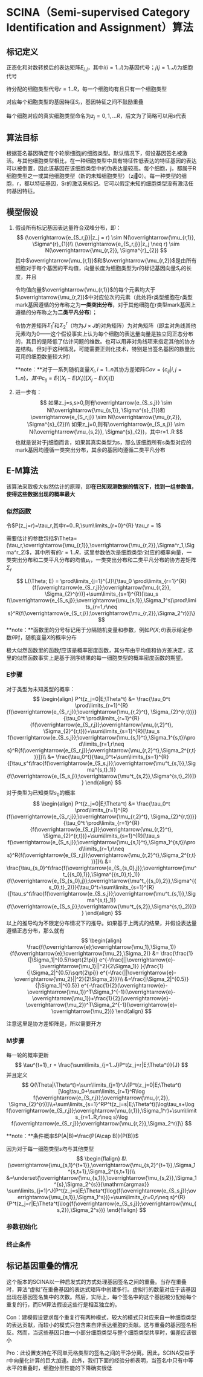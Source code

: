 # SCINA（**Semi-supervised Category Identification and Assignment**）算法
## 标记定义

正态化和对数转换后的表达矩阵$E_{i,j}$，其中$i(i=1..I)$为基因代号；$j(j=1..J)$为细胞代号

待分配的细胞类型代号$r=1..R$，每一个细胞均有且只有一个细胞类型

对应每个细胞类型的基因特征$S_r$，基因特征之间不鼓励重叠

每个细胞对应的真实细胞类型命名为$z_j = 0,1,...R$，后文为了简略可以用$s$代表

## 算法目标

根据签名基因确定每个轮廓细胞j的细胞类型。默认情况下，假设基因签名被激活。与其他细胞类型相比，在一种细胞类型中具有特征性低表达的特征基因的表达可以被倒置，因此该基因在该细胞类型中的伪表达量较高。每个细胞，j，都属于R细胞类型之一或其他细胞类型（新的未知细胞类型）（zj0）。每一种类型的细胞，r，都以特征基因，Sr的激活来标记。它可以假定未知的细胞类型没有激活任何基因特征。

## 模型假设

1. 假设所有标记基因表达量符合双峰分布，即：
   $$
   (\overrightarrow{e_{S_r,j}}|z_j = r) \sim N(\overrightarrow{\mu_{r,1}}, \Sigma^{r}_{1})\\
   (\overrightarrow{e_{S_r,j}}|z_j \neq r) \sim N(\overrightarrow{\mu_{r,2}}, \Sigma^{r}_{2})
   $$
   其中$\overrightarrow{\mu_{r,1}}$和$\overrightarrow{\mu_{r,2}}$是由所有细胞对于每个基因的平均值，向量长度为细胞类型为$r$的标记基因向量$S_r$的长度，并且

   令均值向量$\overrightarrow{\mu_{r,1}}$的每个元素均大于$\overrightarrow{\mu_{r,2}}$中对应位次的元素（此处将r类型细胞在r类型mark基因遵循的分布称之为**一类突出分布**，对于其他细胞在r类型mark基因上遵循的分布称之为**二类平凡分布**）；

   令协方差矩阵$\Sigma^r_1$和$\Sigma^r_2$（均为$J \times J$的对角矩阵）为对角矩阵（即主对角线其他元素均为0——这个假设事实上认为每个细胞的表达量向量是独立同正态分布的，其目的是降低了估计问题的维数。也可以用非对角线项来指定其他的协方差结构。但对于这种情况，可能需要正则化技术，特别是当签名基因的数量比可用的细胞数量较大时）

   **note：**对于一系列随机变量$X_i,i=1..n$其协方差矩阵$Cov=\{c_{ij}|i,j=1..n\}，其中c_{ij}=E\{[X_i-E(X_i)][X_j-E(X_j)]\}$

2. 进一步有：
   $$
   如果z_j=s,s>0,则有\overrightarrow{e_{S_s,j}} \sim N(\overrightarrow{\mu_{s,1}}, \Sigma^{s}_{1})和\overrightarrow{e_{S_r,j}} \sim N(\overrightarrow{\mu_{r,2}}, \Sigma^{s}_{2})\\
   如果z_j=0,则有\overrightarrow{e_{S_s,j}} \sim N(\overrightarrow{\mu_{s,2}}, \Sigma^{s}_{2})，其中r=1..R
   $$
   也就是说对于j细胞而言，如果其真实类型为s，那么该细胞所有s类型对应的mark基因均遵循一类突出分布，其余的基因均遵循二类平凡分布

## E-M算法

该算法采取极大似然估计的原理，即**在已知观测数据的情况下，找到一组参数值，使得这些数据出现的概率最大**

### 似然函数

令$P(z_j=r)=\tau_r,其中r=0..R,\sum\limits_{r=0}^{R} \tau_r = 1$

需要估计的参数包括$\Theta=(\tau_r,\overrightarrow{\mu_{r,1}},\overrightarrow{\mu_{r,2}},\Sigma^r_1,\Sigma^r_2)$，其中所有的$r=1..R$，这里参数依次是细胞类型r对应的概率向量，一类突出分布和二类平凡分布的均值$\mu_r$，一类突出分布和二类平凡分布的协方差矩阵$\Sigma_r$

$$
L(\Theta; E) = \prod\limits_{j=1}^{J}\{\tau_0 \prod\limits_{r=1}^{R}{f(\overrightarrow{e_{S_r,j}};\overrightarrow{\mu_{r,2}}, \Sigma_{2}^{r})}+\sum\limits_{s=1}^{R}[\tau_s f(\overrightarrow{e_{S_s,j}};\overrightarrow{\mu_{s,1}},\Sigma_1^s)\prod\limits_{r=1,r\neq s}^R{f(\overrightarrow{e_{S_r,j}};\overrightarrow{\mu_{r,2}},\Sigma_2^r)}]\}
$$
**note：**函数里的分号标记用于分隔随机变量和参数，例如$P(X;\theta)$表示给定参数$\theta$时，随机变量$X$的概率分布

极大似然函数里的函数$f$应该是概率密度函数，其分布由平均值和协方差决定，这里的似然函数事实上是基于测序结果的每一细胞类型的概率密度函数的期望。

### E步骤

对于类型为未知类型的概率：
$$
\begin{align}
P^t(z_j=0|E;\Theta^t) &= \frac{\tau_0^t \prod\limits_{r=1}^{R}{f(\overrightarrow{e_{S_r,j}};\overrightarrow{\mu_{r,2}^t}, \Sigma_{2}^{r,t})}}{\tau_0^t \prod\limits_{r=1}^{R}{f(\overrightarrow{e_{S_r,j}};\overrightarrow{\mu_{r,2}^t}, \Sigma_{2}^{r,t})}+\sum\limits_{s=1}^{R}[\tau_s f(\overrightarrow{e_{S_s,j}};\overrightarrow{\mu_{s,1}^t},\Sigma_1^{s,t})\prod\limits_{r=1,r\neq s}^R{f(\overrightarrow{e_{S_r,j}};\overrightarrow{\mu_{r,2}^t},\Sigma_2^{r,t})}]}\\
&= \frac{\tau_0^t}{\tau_0^t+\sum\limits_{s=1}^{R}{[\tau_s^t\frac{f(\overrightarrow{e_{S_s,j}};\overrightarrow{\mu^t_{s,1}},\Sigma^{s,t}_1)}{f(\overrightarrow{e_{S_s,j}};\overrightarrow{\mu^t_{s,2}},\Sigma^{s,t}_2)}]}}
\end{align}
$$
对于类型为已知类型$s_0$的概率
$$
\begin{align}
P^t(z_j=0|E;\Theta^t) &= \frac{\tau_0^t \prod\limits_{r=1}^{R}{f(\overrightarrow{e_{S_r,j}};\overrightarrow{\mu_{r,2}^t}, \Sigma_{2}^{r,t})}}{\tau_0^t \prod\limits_{r=1}^{R}{f(\overrightarrow{e_{S_r,j}};\overrightarrow{\mu_{r,2}^t}, \Sigma_{2}^{r,t})}+\sum\limits_{s=1}^{R}[\tau_s f(\overrightarrow{e_{S_s,j}};\overrightarrow{\mu_{s,1}^t},\Sigma_1^{s,t})\prod\limits_{r=1,r\neq s}^R{f(\overrightarrow{e_{S_r,j}};\overrightarrow{\mu_{r,2}^t},\Sigma_2^{r,t})}]}\\
&= \frac{\tau_{s_0}^t\frac{f(\overrightarrow{e_{S_{s_0},j}};\overrightarrow{\mu^t_{{s_0},1}},\Sigma^{{s_0},t}_1)}{f(\overrightarrow{e_{S_{s_0},j}};\overrightarrow{\mu^t_{{s_0},2}},\Sigma^{{s_0},t}_2)}}{\tau_0^t+\sum\limits_{s=1}^{R}{[\tau_s^t\frac{f(\overrightarrow{e_{S_s,j}};\overrightarrow{\mu^t_{s,1}},\Sigma^{s,t}_1)}{f(\overrightarrow{e_{S_s,j}};\overrightarrow{\mu^t_{s,2}},\Sigma^{s,t}_2)}]}}
\end{align}
$$
以上的推导均为不限定分布情况下的推导。如果基于上两式的结果，并假设表达量遵循正态分布，那么就有
$$
\begin{align}
\frac{f(\overrightarrow{e};\overrightarrow{\mu_1},\Sigma_1)}{f(\overrightarrow{e};\overrightarrow{\mu_2},\Sigma_2)}
&= \frac{\frac{1}{|\Sigma_1|^{0.5}\sqrt{2\pi}} e^{-\frac{||\overrightarrow{e}-\overrightarrow{\mu_1}||^2}{2\Sigma_1}} }{\frac{1}{|\Sigma_2|^{0.5}\sqrt{2\pi}} e^{-\frac{||\overrightarrow{e}-\overrightarrow{\mu_2}||^2}{2\Sigma_2}}}\\
&=\frac{|\Sigma_2|^{0.5}}{|\Sigma_1|^{0.5}} e^{-\frac{1}{2}(\overrightarrow{e}-\overrightarrow{\mu_1})^T\Sigma_1^{-1}(\overrightarrow{e}-\overrightarrow{\mu_1})+\frac{1}{2}(\overrightarrow{e}-\overrightarrow{\mu_2})^T\Sigma_2^{-1}(\overrightarrow{e}-\overrightarrow{\mu_2})}
\end{align}
$$

注意这里是协方差矩阵是，所以需要开方

### M步骤

每一轮的概率更新
$$
\tau^{t+1}_r =  \frac{\sum\limits_{j=1..J}P^t(z_j=r|E;\Theta^t)}{J}
$$
并且定义
$$
Q(\Theta|\Theta^t)=\sum\limits_{j=1}^J\{P^t(z_j=0|E;\Theta^t)[\log\tau_0+\sum\limits_{r=1}^R\log f(\overrightarrow{e_{S_r,j}};\overrightarrow{\mu_{r,2}}, \Sigma_{2}^{r})]\\+\sum\limits_{s=1}^RP^t(z_j=s|E;\Theta^t)[\log\tau_s+\log f(\overrightarrow{e_{S_r,j}};\overrightarrow{\mu_{r,1}},\Sigma_1^r)+\sum\limits_{r=1..R,r\neq s}\log f(\overrightarrow{e_{S_r,j}};\overrightarrow{\mu_{r,2}},\Sigma_2^r)]\}
$$

**note：**条件概率$P(A|B)=\frac{P(A\cap B)}{P(B)}$

因为对于每一细胞类型$s$均与其他类型
$$
\begin{flalign}
&\ (\overrightarrow{\mu_{s,1}^{t+1}},\overrightarrow{\mu_{s,2}^{t+1}},\Sigma_1^{s,t+1},\Sigma_2^{s,t+1})\\
&=\underset{\overrightarrow{\mu_{s,1}},\overrightarrow{\mu_{s,2}},\Sigma_1^{s},\Sigma_2^{s}}{\mathrm{argmax}} \sum\limits_{j=1}^J{P^t(z_j=s|E;\Theta^t)\log{f(\overrightarrow{e_{S_s,j}};\overrightarrow{\mu_{s,1}},\Sigma_1^s})}+\sum\limits_{r=0,r\neq s}^{R}{P^t(z_j=r|E;\Theta^t)\log{f(\overrightarrow{e_{S_s,j}};\overrightarrow{\mu_{s,2}},\Sigma_2^s})}
\end{flalign}
$$


### 参数初始化

### 终止条件

## 标记基因重叠的情况

这个版本的SCINA以一种启发式的方式处理基因签名之间的重叠。当存在重叠时，算法“虚拟”在重叠基因的表达式矩阵中创建多行。虚拟行的数量对应于该基因出现在基因签名集中的次数。然后，实际上，每个签名中的这个基因被分配给每个重复的行，而EM算法假设这些行是相互独立的。

Con：建模假设要求每个重复行有两种模式，较大的模式只对应来自一种细胞类型的表达贡献，而较小的模式只包含来自非表达细胞的贡献。这与重叠的基因签名相反。然而，当这些基因只由一小部分细胞类型与整个细胞类型共享时，偏差应该很小

Pro：此设置支持在不同单元格类型的签名之间的干净分离。因此，SCINA受益于r中向量化计算的巨大加速。此外，我们下面的经验分析表明，当签名中只有中等水平的重叠时，细胞分型性能的下降确实很低

